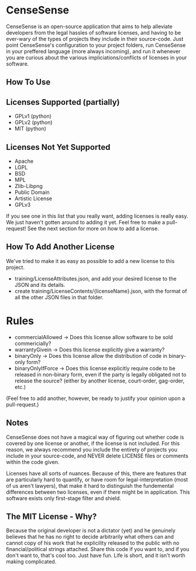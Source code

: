 CenseSense
==========

CenseSense is an open-source application that aims to help alleviate developers from the legal hassles of software licenses, and having to be ever-wary of the types of projects they 
include in their source-code. Just  point CenseSense's configuration to your project folders, run CenseSense in your preffered language (more always incoming), and run it whenever you
are curious about the various impliciations/conflicts of licenses in your software.

## How To Use

## Licenses Supported (partially)
- GPLv1 (python)
- GPLv2 (python)
- MIT (python)

## Licenses Not Yet Supported
- Apache
- LGPL
- BSD
- MPL
- Zlib-Libpng
- Public Domain
- Artistic License
- GPLv3

If you see one in this list that you really want, adding licenses is really easy. We just haven't gotten around to adding it yet. Feel free to make a pull-request! See the next section for more on how to add a license.

## How To Add Another License

We've tried to make it as easy as possible to add a new license to this project. 
- training/LicenseAttributes.json, and add your desired license to the JSON and its details.
- create training/LicenseContents/{licenseName}.json, with the format of all the other JSON files in that folder.


# Rules
- commercialAllowed -> Does this license allow software to be sold commericially?
- warrantyGivein 	  -> Does this license explicitly give a warranty?
- binaryOnly		  -> Does this license allow the distribution of code in binary-only form?
- binaryOnlyIfForce -> Does this license explicitly require code to be released in non-binary form, even if the party is legally obligated not to release the source? (either by another license, court-order, gag-order, etc.)

(Feel free to add another, however, be ready to justify your opinion upon a pull-request.)


## Notes

CenseSense does not have a magical way of figuring out whether code is covered by one license or another, if the license is not included. For this reason,
we always recommend you include the entirety of projects you include in your source-code, and NEVER delete LICENSE files or comments within the code given.

Licenses have all sorts of nuances. Because of this, there are features that are particularly hard to quantify, or have room for legal-interpretation (most of us aren't lawyers),
that make it hard to distinguish the fundemental differences between two licenses, even if there might be in application. This software exists only first-stage filter and shield. 

## The MIT License - Why?

Because the original developer is not a dictator (yet) and he genuinely believes that he has no right to decide arbitrarily what others can and cannot 
copy of his work that he explicility released to the public with no financial/political strings attached. Share this code if you want to, and if you don't want to, that's cool too.
Just have fun. Life is short, and it isn't worth making complicated. 